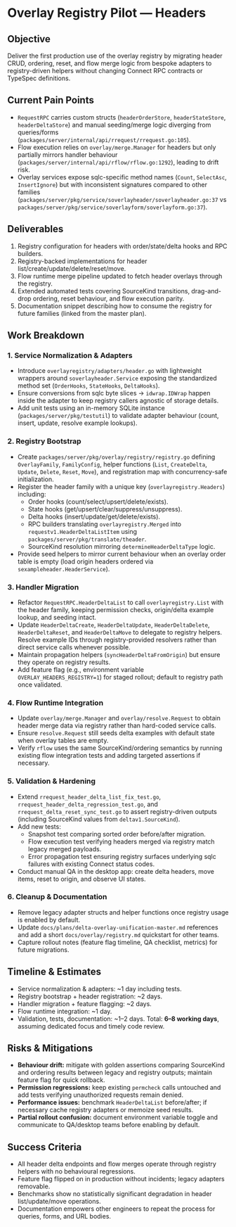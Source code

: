 # Overlay Registry Pilot — Headers

## Objective
Deliver the first production use of the overlay registry by migrating header CRUD, ordering, reset, and flow merge logic from bespoke adapters to registry-driven helpers without changing Connect RPC contracts or TypeSpec definitions.

## Current Pain Points
- `RequestRPC` carries custom structs (`headerOrderStore`, `headerStateStore`, `headerDeltaStore`) and manual seeding/merge logic diverging from queries/forms (`packages/server/internal/api/rrequest/rrequest.go:105`).
- Flow execution relies on `overlay/merge.Manager` for headers but only partially mirrors handler behaviour (`packages/server/internal/api/rflow/rflow.go:1292`), leading to drift risk.
- Overlay services expose sqlc-specific method names (`Count`, `SelectAsc`, `InsertIgnore`) but with inconsistent signatures compared to other families (`packages/server/pkg/service/soverlayheader/soverlayheader.go:37` vs `packages/server/pkg/service/soverlayform/soverlayform.go:37`).

## Deliverables
1. Registry configuration for headers with order/state/delta hooks and RPC builders.
2. Registry-backed implementations for header list/create/update/delete/reset/move.
3. Flow runtime merge pipeline updated to fetch header overlays through the registry.
4. Extended automated tests covering SourceKind transitions, drag-and-drop ordering, reset behaviour, and flow execution parity.
5. Documentation snippet describing how to consume the registry for future families (linked from the master plan).

## Work Breakdown

### 1. Service Normalization & Adapters
- Introduce `overlayregistry/adapters/header.go` with lightweight wrappers around `soverlayheader.Service` exposing the standardized method set (`OrderHooks`, `StateHooks`, `DeltaHooks`).
- Ensure conversions from sqlc byte slices → `idwrap.IDWrap` happen inside the adapter to keep registry callers agnostic of storage details.
- Add unit tests using an in-memory SQLite instance (`packages/server/pkg/testutil`) to validate adapter behaviour (count, insert, update, resolve example lookups).

### 2. Registry Bootstrap
- Create `packages/server/pkg/overlay/registry/registry.go` defining `OverlayFamily`, `FamilyConfig`, helper functions (`List`, `CreateDelta`, `Update`, `Delete`, `Reset`, `Move`), and registration map with concurrency-safe initialization.
- Register the header family with a unique key (`overlayregistry.Headers`) including:
  - Order hooks (count/select/upsert/delete/exists).
  - State hooks (get/upsert/clear/suppress/unsuppress).
  - Delta hooks (insert/update/get/delete/exists).
  - RPC builders translating `overlayregistry.Merged` into `requestv1.HeaderDeltaListItem` using `packages/server/pkg/translate/theader`.
  - SourceKind resolution mirroring `determineHeaderDeltaType` logic.
- Provide seed helpers to mirror current behaviour when an overlay order table is empty (load origin headers ordered via `sexampleheader.HeaderService`).

### 3. Handler Migration
- Refactor `RequestRPC.HeaderDeltaList` to call `overlayregistry.List` with the header family, keeping permission checks, origin/delta example lookup, and seeding intact.
- Update `HeaderDeltaCreate`, `HeaderDeltaUpdate`, `HeaderDeltaDelete`, `HeaderDeltaReset`, and `HeaderDeltaMove` to delegate to registry helpers. Resolve example IDs through registry-provided resolvers rather than direct service calls whenever possible.
- Maintain propagation helpers (`syncHeaderDeltaFromOrigin`) but ensure they operate on registry results.
- Add feature flag (e.g., environment variable `OVERLAY_HEADERS_REGISTRY=1`) for staged rollout; default to registry path once validated.

### 4. Flow Runtime Integration
- Update `overlay/merge.Manager` and `overlay/resolve.Request` to obtain header merge data via registry rather than hard-coded service calls.
- Ensure `resolve.Request` still seeds delta examples with default state when overlay tables are empty.
- Verify `rflow` uses the same SourceKind/ordering semantics by running existing flow integration tests and adding targeted assertions if necessary.

### 5. Validation & Hardening
- Extend `rrequest_header_delta_list_fix_test.go`, `rrequest_header_delta_regression_test.go`, and `rrequest_delta_reset_sync_test.go` to assert registry-driven outputs (including SourceKind values from `deltav1.SourceKind`).
- Add new tests:
  - Snapshot test comparing sorted order before/after migration.
  - Flow execution test verifying headers merged via registry match legacy merged payloads.
  - Error propagation test ensuring registry surfaces underlying sqlc failures with existing Connect status codes.
- Conduct manual QA in the desktop app: create delta headers, move items, reset to origin, and observe UI states.

### 6. Cleanup & Documentation
- Remove legacy adapter structs and helper functions once registry usage is enabled by default.
- Update `docs/plans/delta-overlay-unification-master.md` references and add a short `docs/overlay/registry.md` quickstart for other teams.
- Capture rollout notes (feature flag timeline, QA checklist, metrics) for future migrations.

## Timeline & Estimates
- Service normalization & adapters: ~1 day including tests.
- Registry bootstrap + header registration: ~2 days.
- Handler migration + feature flagging: ~2 days.
- Flow runtime integration: ~1 day.
- Validation, tests, documentation: ~1–2 days.
Total: **6–8 working days**, assuming dedicated focus and timely code review.

## Risks & Mitigations
- **Behaviour drift:** mitigate with golden assertions comparing SourceKind and ordering results between legacy and registry outputs; maintain feature flag for quick rollback.
- **Permission regressions:** keep existing `permcheck` calls untouched and add tests verifying unauthorized requests remain denied.
- **Performance issues:** benchmark `HeaderDeltaList` before/after; if necessary cache registry adapters or memoize seed results.
- **Partial rollout confusion:** document environment variable toggle and communicate to QA/desktop teams before enabling by default.

## Success Criteria
- All header delta endpoints and flow merges operate through registry helpers with no behavioural regressions.
- Feature flag flipped on in production without incidents; legacy adapters removable.
- Benchmarks show no statistically significant degradation in header list/update/move operations.
- Documentation empowers other engineers to repeat the process for queries, forms, and URL bodies.

